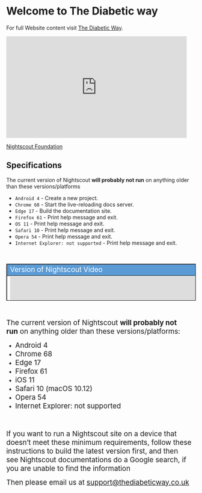 # Welcome to The Diabetic way

For full Website content visit [The Diabetic Way](https://www.thediabeticway.co.uk/index.php/en/).
 

<iframe src="https://giphy.com/embed/1KFYwQfB3U3CUoZnuY" width="480" height="270" frameBorder="0" class="giphy-embed" allowFullScreen></iframe><p><a href="https://www.nightscoutfoundation.org/nightscoutproj"target="_blank">Nightscout Foundation</a></p>

## Specifications

The current version of Nightscout <strong>will probably not run</strong> on anything older than these versions/platforms

* `Android 4` - Create a new project.
* `Chrome 68` - Start the live-reloading docs server.
* `Edge 17` - Build the documentation site.
* `Firefox 61` - Print help message and exit.
* `OS 11` - Print help message and exit.
* `Safari 10` - Print help message and exit.
* `Opera 54` - Print help message and exit.
* `Internet Explorer: not supported` - Print help message and exit.

<!--
## Project layout

    mkdocs.yml    # The configuration file.
    docs/
        index.md  # The documentation homepage.
        ...       # Other markdown pages, images and other files.
		
		-->
		
		
<br>

<table width="1166" border="1" style="border-color: #000000; background-color: #ffffff;" cellpadding="1" cellspacing="1" height="98">
<tbody>
<tr style="height: 16px;">
<td style="width: 1158px; border-color: #000000; background-color: #5B9BD5;" fff=""><span style="font-size: 14pt;"><span style="color: #ffffff;">Version of Nightscout Video</span></span></td>
</tr>
<tr style="height: 56.4063px;">
<td style="width: 1158px; border-color: #000000;"><span style="font-family: tahoma, arial, helvetica, sans-serif; font-size: 14pt;">
<iframe width="850" height="415" src="https://www.youtube.com/embed/MFsbm45b6YY" title="YouTube video player" frameborder="0" allow="accelerometer; autoplay; clipboard-write; encrypted-media; gyroscope; picture-in-picture" allowfullscreen></iframe>  </span></td>
</tr>
</tbody>
</table>


<br>


<p><span style="font-size: 14pt;">The current version of Nightscout <strong>will probably not run</strong> on anything older than these versions/platforms:</span></p>
<ul>
<li><span style="font-size: 14pt;">Android 4</span></li>
<li><span style="font-size: 14pt;">Chrome 68</span></li>
<li><span style="font-size: 14pt;">Edge 17</span></li>
<li><span style="font-size: 14pt;">Firefox 61</span></li>
<li><span style="font-size: 14pt;">iOS 11</span><span style="font-size: 14pt;"></span></li>
<li><span style="font-size: 14pt;">Safari 10 (macOS 10.12)</span></li>
<li><span style="font-size: 14pt;">Opera 54</span></li>
<li><span style="font-size: 14pt;">Internet Explorer: not supported</span></li>
</ul>
<p><span style="font-size: 14pt;"> </span></p>
<p><span style="font-size: 14pt;">If you want to run a Nightscout site on a device that doesn’t meet these minimum requirements, follow these instructions to build the latest version first, and then see Nightscout documentations do a Google search, if you are unable to find the information</span></p>
<p><span style="font-size: 14pt;">Then please email us at <a href="mailto:support@thediabeticway.co.uk">support@thediabeticway.co.uk</a></span></p>



